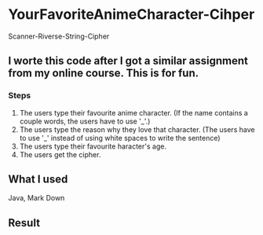 # YourFavoriteAnimeCharacter-Cihper
Scanner-Riverse-String-Cipher

## I worte this code after I got a similar assignment from my online course. This is for fun.

### Steps
1. The users type their favourite anime character. (If the name contains a couple words, the users have to use '_'.)
2. The users type the reason why they love that character. (The users have to use '_' instead of using white spaces to write the sentence)
3. The users type their favourite haracter's age.
4. The users get the cipher.


## What I used
Java, Mark Down

## Result

